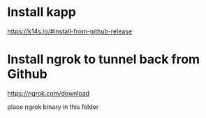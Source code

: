 # Install kapp 
https://k14s.io/#install-from-github-release
# Install ngrok to tunnel back from Github 
https://ngrok.com/download

place ngrok binary in this folder
